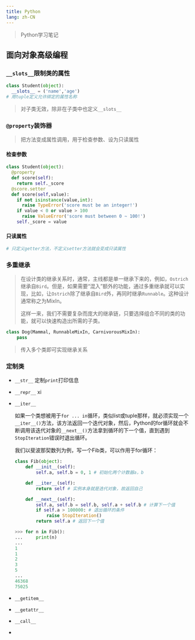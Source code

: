 ```yaml
---
title: Python
lang: zh-CN
---
```


> Python学习笔记

## 面向对象高级编程

### `__slots__`限制类的属性

```python
class Student(object):
  __slots__ = ('name','age')
# 用tuple定义允许绑定的属性名称
```

> 对子类无效，除非在子类中也定义`__slots__`

### `@property`装饰器

> 把方法变成属性调用，用于检查参数、设为只读属性

#### 检查参数

```python
class Student(object):
  @property
  def score(self):
    return self._score
  @score.setter
  def score(self,value):
    if not isinstance(value,int):
      raise TypeError('score must be an integer!')
    if value < 0 or value > 100
      raise ValueError('score must between 0 ~ 100!')
    self._score = value
```

#### 只读属性

```python
# 只定义getter方法，不定义setter方法就会变成只读属性
```

### 多重继承

> 在设计类的继承关系时，通常，主线都是单一继承下来的，例如，`Ostrich`继承自`Bird`。但是，如果需要“混入”额外的功能，通过多重继承就可以实现，比如，让`Ostrich`除了继承自`Bird`外，再同时继承`Runnable`。这种设计通常称之为MixIn。
>
> 这样一来，我们不需要复杂而庞大的继承链，只要选择组合不同的类的功能，就可以快速构造出所需的子类。

```python
class Dog(Mammal, RunnableMixIn, CarnivorousMixIn):
    pass
```

> 传入多个类即可实现继承关系

### 定制类

- `__str__`  定制`print`打印信息

- `__repr__`  xi

- `__iter__` 

  如果一个类想被用于`for ... in`循环，类似list或tuple那样，就必须实现一个`__iter__()`方法，该方法返回一个迭代对象，然后，Python的for循环就会不断调用该迭代对象的`__next__()`方法拿到循环的下一个值，直到遇到`StopIteration`错误时退出循环。

  我们以斐波那契数列为例，写一个Fib类，可以作用于for循环：

  ```python
  class Fib(object):
      def __init__(self):
          self.a, self.b = 0, 1 # 初始化两个计数器a，b
  
      def __iter__(self):
          return self # 实例本身就是迭代对象，故返回自己
  
      def __next__(self):
          self.a, self.b = self.b, self.a + self.b # 计算下一个值
          if self.a > 100000: # 退出循环的条件
              raise StopIteration()
          return self.a # 返回下一个值
  
  >>> for n in Fib():
  ...     print(n)
  ...
  1
  1
  2
  3
  5
  ...
  46368
  75025
  ```

- `__getitem__`
- `__getattr__`
- `__call__`
- 